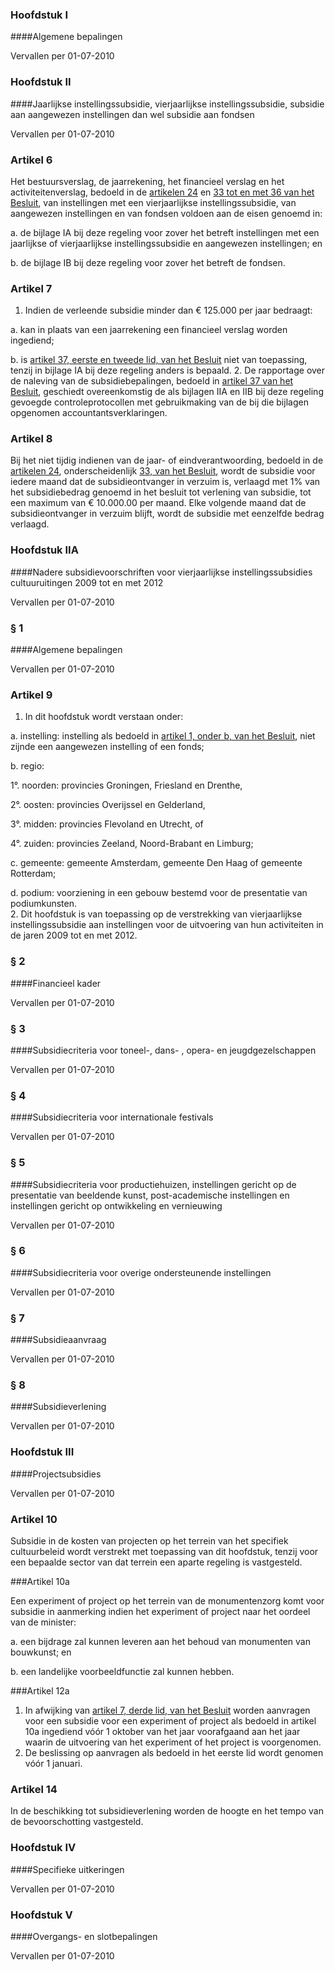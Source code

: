 <meta http-equiv='Content-Type' content='text/html; charset=utf-8' />

### Hoofdstuk  I  

####Algemene bepalingen

Vervallen per 01-07-2010 

### Hoofdstuk  II  

####Jaarlijkse instellingssubsidie, vierjaarlijkse instellingssubsidie, subsidie aan aangewezen instellingen dan wel subsidie aan fondsen

Vervallen per 01-07-2010 

### Artikel  6  

Het bestuursverslag, de jaarrekening, het financieel verslag en het activiteitenverslag, bedoeld in de [artikelen 24](../../../../../../../AMvB/bekostigingsbesluit/cultuuruitingen/BWBR0006759/README.md) en [33 tot en met 36 van het Besluit](../../../../../../../AMvB/bekostigingsbesluit/cultuuruitingen/BWBR0006759/README.md), van instellingen met een vierjaarlijkse instellingssubsidie, van aangewezen instellingen en van fondsen voldoen aan de eisen genoemd in: 

a. de bijlage IA bij deze regeling voor zover het betreft instellingen met een jaarlijkse of vierjaarlijkse instellingssubsidie en aangewezen instellingen; en  

b. de bijlage IB bij deze regeling voor zover het betreft de fondsen.   

### Artikel  7  

1. Indien de verleende subsidie minder dan € 125.000 per jaar bedraagt:

a. kan in plaats van een jaarrekening een financieel verslag worden ingediend;  

b. is [artikel 37, eerste en tweede lid, van het Besluit](../../../../../../../AMvB/bekostigingsbesluit/cultuuruitingen/BWBR0006759/README.md) niet van toepassing, tenzij in bijlage IA bij deze regeling anders is bepaald. 
2. De rapportage over de naleving van de subsidiebepalingen, bedoeld in [artikel 37 van het Besluit](../../../../../../../AMvB/bekostigingsbesluit/cultuuruitingen/BWBR0006759/README.md), geschiedt overeenkomstig de als bijlagen IIA en IIB bij deze regeling gevoegde controleprotocollen met gebruikmaking van de bij die bijlagen opgenomen accountantsverklaringen. 

### Artikel  8  

Bij het niet tijdig indienen van de jaar- of eindverantwoording, bedoeld in de [artikelen 24](../../../../../../../AMvB/bekostigingsbesluit/cultuuruitingen/BWBR0006759/README.md), onderscheidenlijk [33, van het Besluit](../../../../../../../AMvB/bekostigingsbesluit/cultuuruitingen/BWBR0006759/README.md), wordt de subsidie voor iedere maand dat de subsidieontvanger in verzuim is, verlaagd met 1% van het subsidiebedrag genoemd in het besluit tot verlening van subsidie, tot een maximum van € 10.000.00 per maand. Elke volgende maand dat de subsidieontvanger in verzuim blijft, wordt de subsidie met eenzelfde bedrag verlaagd.

### Hoofdstuk  IIA 

####Nadere subsidievoorschriften voor vierjaarlijkse instellingssubsidies cultuuruitingen 2009 tot en met 2012

Vervallen per 01-07-2010 

### §  1 

####Algemene bepalingen

Vervallen per 01-07-2010 

### Artikel  9  

1.  In dit hoofdstuk wordt verstaan onder: 

a. instelling: instelling als bedoeld in [artikel 1, onder b, van het Besluit](../../../../../../../AMvB/bekostigingsbesluit/cultuuruitingen/BWBR0006759/README.md), niet zijnde een aangewezen instelling of een fonds;  

b. regio: 

1°. noorden: provincies Groningen, Friesland en Drenthe,  

2°. oosten: provincies Overijssel en Gelderland,  

3°. midden: provincies Flevoland en Utrecht, of  

4°. zuiden: provincies Zeeland, Noord-Brabant en Limburg;  

c. gemeente: gemeente Amsterdam, gemeente Den Haag of gemeente Rotterdam;  

d. podium: voorziening in een gebouw bestemd voor de presentatie van podiumkunsten.     
2.  Dit hoofdstuk is van toepassing op de verstrekking van vierjaarlijkse instellingssubsidie aan instellingen voor de uitvoering van hun activiteiten in de jaren 2009 tot en met 2012.  

### §  2 

####Financieel kader

Vervallen per 01-07-2010 

### §  3 

####Subsidiecriteria voor toneel-, dans- , opera- en jeugdgezelschappen

Vervallen per 01-07-2010 

### §  4 

####Subsidiecriteria voor internationale festivals

Vervallen per 01-07-2010 

### § 5 

####Subsidiecriteria voor productiehuizen, instellingen gericht op de presentatie van beeldende kunst, post-academische instellingen en instellingen gericht op ontwikkeling en vernieuwing

Vervallen per 01-07-2010 

### §  6 

####Subsidiecriteria voor overige ondersteunende instellingen

Vervallen per 01-07-2010 

### §  7 

####Subsidieaanvraag

Vervallen per 01-07-2010 

### §  8 

####Subsidieverlening

Vervallen per 01-07-2010 

### Hoofdstuk  III  

####Projectsubsidies

Vervallen per 01-07-2010 

### Artikel  10  

Subsidie in de kosten van projecten op het terrein van het specifiek cultuurbeleid wordt verstrekt met toepassing van dit hoofdstuk, tenzij voor een bepaalde sector van dat terrein een aparte regeling is vastgesteld. 

###Artikel  10a 

Een experiment of project op het terrein van de monumentenzorg komt voor subsidie in aanmerking indien het experiment of project naar het oordeel van de minister: 

a. een bijdrage zal kunnen leveren aan het behoud van monumenten van bouwkunst; en 

b. een landelijke voorbeeldfunctie zal kunnen hebben. 

###Artikel  12a 

1. In afwijking van [artikel 7, derde lid, van het Besluit](../../../../../../../AMvB/bekostigingsbesluit/cultuuruitingen/BWBR0006759/README.md) worden aanvragen voor een subsidie voor een experiment of project als bedoeld in artikel 10a ingediend vóór 1 oktober van het jaar voorafgaand aan het jaar waarin de uitvoering van het experiment of het project is voorgenomen.
2. De beslissing op aanvragen als bedoeld in het eerste lid wordt genomen vóór 1 januari.

### Artikel  14  

In de beschikking tot subsidieverlening worden de hoogte en het tempo van de bevoorschotting vastgesteld. 

### Hoofdstuk  IV  

####Specifieke uitkeringen

Vervallen per 01-07-2010 

### Hoofdstuk  V  

####Overgangs- en slotbepalingen

Vervallen per 01-07-2010 

